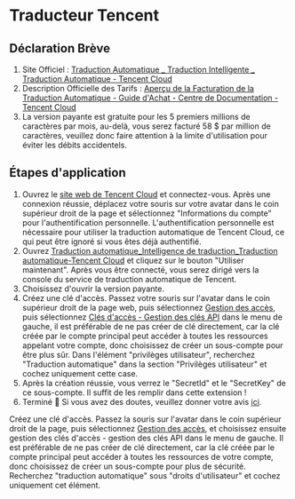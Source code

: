 # Traducteur Tencent

## Déclaration Brève

1. Site Officiel : [Traduction Automatique _ Traduction Intelligente _ Traduction Automatique - Tencent Cloud](https://cloud.tencent.com/product/tmt)
2. Description Officielle des Tarifs : [Aperçu de la Facturation de la Traduction Automatique - Guide d'Achat - Centre de Documentation - Tencent Cloud](https://cloud.tencent.com/document/product/551/35017)
3. La version payante est gratuite pour les 5 premiers millions de caractères par mois, au-delà, vous serez facturé 58 $ par million de caractères, veuillez donc faire attention à la limite d'utilisation pour éviter les débits accidentels.

## Étapes d'application

1. Ouvrez le [site web de Tencent Cloud](https://cloud.tencent.com/) et connectez-vous. Après une connexion réussie, déplacez votre souris sur votre avatar dans le coin supérieur droit de la page et sélectionnez "Informations du compte" pour l'authentification personnelle. L'authentification personnelle est nécessaire pour utiliser la traduction automatique de Tencent Cloud, ce qui peut être ignoré si vous êtes déjà authentifié.
2. Ouvrez [Traduction automatique_Intelligence de traduction_Traduction automatique-Tencent Cloud](https://cloud.tencent.com/product/tmt) et cliquez sur le bouton "Utiliser maintenant". Après vous être connecté, vous serez dirigé vers la console du service de traduction automatique de Tencent.
3. Choisissez d'ouvrir la version payante.
4. Créez une clé d'accès. Passez votre souris sur l'avatar dans le coin supérieur droit de la page web, puis sélectionnez [Gestion des accès](https://console.cloud.tencent.com/cam/overview), puis sélectionnez [Clés d'accès - Gestion des clés API](https://console.cloud.tencent.com/cam/capi) dans le menu de gauche, il est préférable de ne pas créer de clé directement, car la clé créée par le compte principal peut accéder à toutes les ressources appelant votre compte, donc choisissez de créer un sous-compte pour être plus sûr. Dans l'élément "privilèges utilisateur", recherchez "Traduction automatique" dans la section "Privilèges utilisateur" et cochez uniquement cette case.
5. Après la création réussie, vous verrez le "SecretId" et le "SecretKey" de ce sous-compte. Il suffit de les remplir dans cette extension !
6. Terminé 🎉 Si vous avez des doutes, veuillez donner votre avis [ici](https://github.com/immersive-translate/immersive-translate/issues/137).

Créez une clé d'accès. Passez la souris sur l'avatar dans le coin supérieur droit de la page, puis sélectionnez [Gestion des accès](https://console.cloud.tencent.com/cam/overview), et choisissez ensuite gestion des clés d'accès - gestion des clés API dans le menu de gauche. Il est préférable de ne pas créer de clé directement, car la clé créée par le compte principal peut accéder à toutes les ressources de votre compte, donc choisissez de créer un sous-compte pour plus de sécurité. Recherchez "traduction automatique" sous "droits d'utilisateur" et cochez uniquement cet élément.